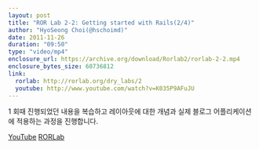 ```yaml
---
layout: post
title: "ROR Lab 2-2: Getting started with Rails(2/4)"
author: "HyoSeong Choi(@hschoimd)"
date: 2011-11-26
duration: "09:50"
type: "video/mp4"
enclosure_url: https://archive.org/download/Rorlab2/rorlab-2-2.mp4
enclosure_bytes_size: 60736812
link:
  rorlab: http://rorlab.org/dry_labs/2
  youtube: http://www.youtube.com/watch?v=K035P9AFuJU
---
```


<p>1 회때 진행되었던 내용을 복습하고 레이아웃에 대한 개념과 실제 블로그 어플리케이션에 적용하는 과정을 진행합니다.</p>

<div class="btn-group">
  <a class="btn btn-default btn-xs" href="{{ page.link.youtube }}">YouTube</a>
  <a class="btn btn-default btn-xs" href="{{ page.link.rorlab }}">RORLab</a>
</div>